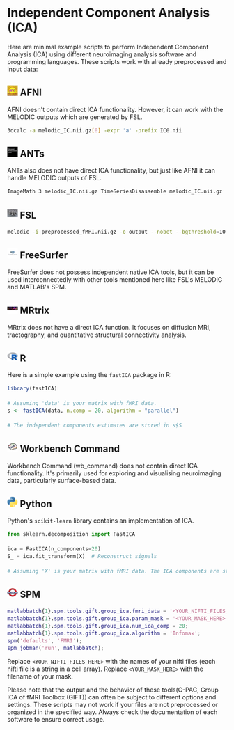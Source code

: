 # Independent Component Analysis (ICA)

Here are minimal example scripts to perform Independent Component Analysis (ICA) using different neuroimaging analysis software and programming languages. These scripts work with already preprocessed and input data:

## <img src="../icons/afni.png" height="24px" /> AFNI

AFNI doesn't contain direct ICA functionality. However, it can work with the MELODIC outputs which are generated by FSL.

```sh
3dcalc -a melodic_IC.nii.gz[0] -expr 'a' -prefix IC0.nii
```

## <img src="../icons/ants.png" height="24px" /> ANTs

ANTs also does not have direct ICA functionality, but just like AFNI it can handle MELODIC outputs of FSL.

```sh
ImageMath 3 melodic_IC.nii.gz TimeSeriesDisassemble melodic_IC.nii.gz
```

## <img src="../icons/fsl.png" height="24px" /> FSL

```sh
melodic -i preprocessed_fMRI.nii.gz -o output --nobet --bgthreshold=10 --tr=2.0 --mmthresh=0.5 --Oall
```

## <img src="../icons/freesurfer.png" height="24px" /> FreeSurfer

FreeSurfer does not possess independent native ICA tools, but it can be used interconnectedly with other tools mentioned here like FSL's MELODIC and MATLAB's SPM.

## <img src="../icons/mrtrix.png" height="24px" /> MRtrix

MRtrix does not have a direct ICA function. It focuses on diffusion MRI, tractography, and quantitative structural connectivity analysis.

## <img src="../icons/r.png" height="24px" /> R

Here is a simple example using the `fastICA` package in R:

```R
library(fastICA)

# Assuming 'data' is your matrix with fMRI data.
s <- fastICA(data, n.comp = 20, algorithm = "parallel")

# The independent components estimates are stored in s$S
```

## <img src="../icons/workbench_command.png" height="24px" /> Workbench Command

Workbench Command (wb_command) does not contain direct ICA functionality. It's primarily used for exploring and visualising neuroimaging data, particularly surface-based data.

## <img src="../icons/python.png" height="24px" /> Python

Python's `scikit-learn` library contains an implementation of ICA. 

```python
from sklearn.decomposition import FastICA

ica = FastICA(n_components=20)
S_ = ica.fit_transform(X)  # Reconstruct signals

# Assuming 'X' is your matrix with fMRI data. The ICA components are stored in 'S_'.
```

## <img src="../icons/spm.png" height="24px" /> SPM

```matlab
matlabbatch{1}.spm.tools.gift.group_ica.fmri_data = '<YOUR_NIFTI_FILES_HERE>';
matlabbatch{1}.spm.tools.gift.group_ica.param_mask = '<YOUR_MASK_HERE>';
matlabbatch{1}.spm.tools.gift.group_ica.num_ica_comp = 20;
matlabbatch{1}.spm.tools.gift.group_ica.algorithm = 'Infomax';
spm('defaults', 'FMRI');
spm_jobman('run', matlabbatch);
```

Replace `<YOUR_NIFTI_FILES_HERE>` with the names of your nifti files (each nifti file is a string in a cell array). Replace `<YOUR_MASK_HERE>` with the filename of your mask.

Please note that the output and the behavior of these tools(C-PAC, Group ICA of fMRI Toolbox (GIFT)) can often be subject to different options and settings. These scripts may not work if your files are not preprocessed or organized in the specified way. Always check the documentation of each software to ensure correct usage.
